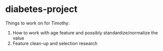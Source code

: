 # diabetes-project

Things to work on for Timothy:
1) How to work with age feature and possibly standardize/normalize the value
2) Feature clean-up and selection research
